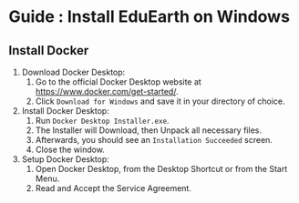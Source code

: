 
# Guide : Install EduEarth on Windows

## Install Docker

1. Download Docker Desktop:
    1. Go to the official Docker Desktop website at https://www.docker.com/get-started/.
    1. Click `Download for Windows` and save it in your directory of choice.
1. Install Docker Desktop:
    1. Run `Docker Desktop Installer.exe`.
    1. The Installer will Download, then Unpack all necessary files.
    1. Afterwards, you should see an `Installation Succeeded` screen.
    1. Close the window.
1. Setup Docker Desktop:
    1. Open Docker Desktop, from the Desktop Shortcut or from the Start Menu.
    1. Read and Accept the Service Agreement.
